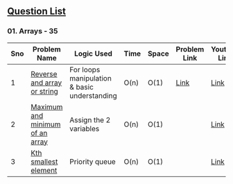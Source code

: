 ## [Question List](https://450dsa.com/)
### 01. Arrays - 35

Sno | Problem Name | Logic Used | Time | Space | Problem Link |Youtube Link
----| ------------| -----------| ------ | ------ | ----------|----------|
1 | [Reverse and array or string](https://github.com/ajay-nikumbh/Dsa_450/tree/main/01.%20Arrays%20-35/01.%20Reverse%20an%20array%20or%20string) | For loops manipulation & basic understanding | O(n) | O(1) | [Link](https://www.naukri.com/code360/problems/reverse-the-array_1262298?topList=love-babbar-dsa-sheet-problems&leftPanelTabValue=PROBLEM) | [Link](https://www.youtube.com/watch?v=WEmuz4x7yMI)
2 | [Maximum and minimum of an array](https://github.com/ajay-nikumbh/Dsa_450/tree/main/01.%20Arrays%20-35/02.%20Maximum%20and%20minimum%20of%20an%20array) | Assign the 2 variables | O(n) | O(1) |  | [Link](https://www.youtube.com/watch?v=7CffAoGhKpo)
3 | [Kth smallest element](https://github.com/ajay-nikumbh/Dsa_450/tree/main/01.%20Arrays%20-35/03.%20Kth%20smallest%20element) | Priority queue |O(n) | O(1) |  | [Link](https://www.youtube.com/watch?v=aXJ-p3Qa4TY)
